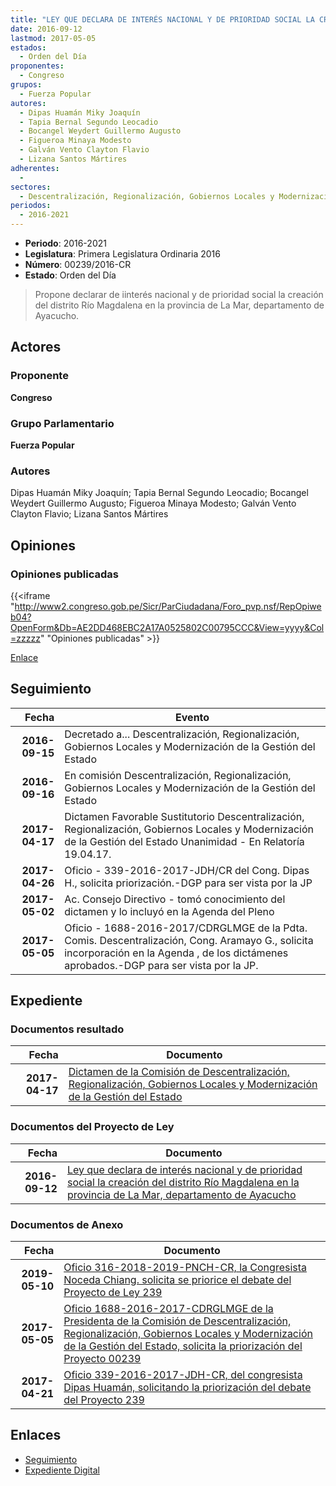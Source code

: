 ```yaml
---
title: "LEY QUE DECLARA DE INTERÉS NACIONAL Y DE PRIORIDAD SOCIAL LA CREACIÓN DEL DISTRITO RÍO MAGDALENA EN LA PROVINCIA DE LA MAR DEPARTAMENTO DE AYACUCHO"
date: 2016-09-12
lastmod: 2017-05-05
estados: 
  - Orden del Día
proponentes: 
  - Congreso
grupos: 
  - Fuerza Popular
autores: 
  - Dipas Huamán Miky Joaquín
  - Tapia Bernal Segundo Leocadio
  - Bocangel Weydert Guillermo Augusto
  - Figueroa Minaya Modesto
  - Galván Vento Clayton Flavio
  - Lizana Santos Mártires
adherentes: 
  - 
sectores: 
  - Descentralización, Regionalización, Gobiernos Locales y Modernización de la Gestión del Estado
periodos: 
  - 2016-2021
---
```


- **Periodo**: 2016-2021
- **Legislatura**: Primera Legislatura Ordinaria 2016
- **Número**: 00239/2016-CR
- **Estado**: Orden del Día

> Propone declarar de iinterés nacional y de prioridad social la creación del distrito Río Magdalena en la provincia de La Mar, departamento de Ayacucho.


## Actores

### Proponente

**Congreso**

### Grupo Parlamentario

**Fuerza Popular**

### Autores

Dipas Huamán Miky Joaquín; Tapia Bernal Segundo Leocadio; Bocangel Weydert Guillermo Augusto; Figueroa Minaya Modesto; Galván Vento Clayton Flavio; Lizana Santos Mártires


## Opiniones

### Opiniones publicadas

{{<iframe "http://www2.congreso.gob.pe/Sicr/ParCiudadana/Foro_pvp.nsf/RepOpiweb04?OpenForm&Db=AE2DD468EBC2A17A0525802C00795CCC&View=yyyy&Col=zzzzz" "Opiniones publicadas" >}}

[Enlace](http://www2.congreso.gob.pe/Sicr/ParCiudadana/Foro_pvp.nsf/RepOpiweb04?OpenForm&Db=AE2DD468EBC2A17A0525802C00795CCC&View=yyyy&Col=zzzzz)

## Seguimiento

| Fecha | Evento |
|------:|--------|
| **2016-09-15** | Decretado a... Descentralización, Regionalización, Gobiernos Locales y Modernización de la Gestión del Estado|
| **2016-09-16** | En comisión Descentralización, Regionalización, Gobiernos Locales y Modernización de la Gestión del Estado|
| **2017-04-17** | Dictamen Favorable Sustitutorio Descentralización, Regionalización, Gobiernos Locales y Modernización de la Gestión del Estado Unanimidad - En Relatoría 19.04.17.|
| **2017-04-26** | Oficio - 339-2016-2017-JDH/CR del Cong. Dipas H., solicita priorización.-DGP para ser vista por la JP|
| **2017-05-02** | Ac. Consejo Directivo - tomó conocimiento del dictamen y lo incluyó en la Agenda del Pleno|
| **2017-05-05** | Oficio - 1688-2016-2017/CDRGLMGE de la Pdta. Comis. Descentralización, Cong. Aramayo G., solicita incorporación en la Agenda , de los dictámenes aprobados.-DGP para ser vista por la JP.|


## Expediente


### Documentos resultado

| Fecha | Documento |
|------:|--------|
| **2017-04-17** | [Dictamen de la Comisión de Descentralización, Regionalización, Gobiernos Locales y Modernización de la Gestión del Estado](http://www.leyes.congreso.gob.pe/Documentos/2016_2021/Dictamenes/Proyectos_de_Ley/00239DC08MAY20170417.pdf) |

### Documentos del Proyecto de Ley

| Fecha | Documento |
|------:|--------|
| **2016-09-12** | [Ley que declara de interés nacional y de prioridad social la creación del distrito Río Magdalena en la provincia de La Mar, departamento de Ayacucho](http://www.leyes.congreso.gob.pe/Documentos/2016_2021/Proyectos_de_Ley_y_de_Resoluciones_Legislativas/PL0023920160912.pdf) |

### Documentos de Anexo

| Fecha | Documento |
|------:|--------|
| **2019-05-10** | [Oficio 316-2018-2019-PNCH-CR, la Congresista Noceda Chiang. solicita se priorice el debate del Proyecto de Ley 239](http://www.leyes.congreso.gob.pe/Documentos/2016_2021/Oficios/Congresistas/OFICIO-316-2018-2019-PNCH-CR.pdf) |
| **2017-05-05** | [Oficio 1688-2016-2017-CDRGLMGE de la Presidenta de la Comisión de Descentralización, Regionalización, Gobiernos Locales y Modernización de la Gestión del Estado, solicita la priorización del Proyecto 00239](http://www.leyes.congreso.gob.pe/Documentos/2016_2021/Oficios/Comisiones_Ordinarias/OFICIO-1688-2016-2017-CDRGLMGE.pdf) |
| **2017-04-21** | [Oficio 339-2016-2017-JDH-CR, del congresista Dipas Huamán, solicitando la priorización del debate del Proyecto 239](http://www.leyes.congreso.gob.pe/Documentos/2016_2021/Oficios/Congresistas/OFICIO-339-2016-2017-JDH-CR.pdf) |

## Enlaces 

- [Seguimiento](http://www2.congreso.gob.pe/Sicr/TraDocEstProc/CLProLey2016.nsf/f7fff46988ca05b1052578e100829cc7/4eb3c89f5dbdd2f60525802d006f6b62?OpenDocument)
- [Expediente Digital](http://www2.congreso.gob.pe/Sicr/TraDocEstProc/CLProLey2016.nsf/f7fff46988ca05b1052578e100829cc7/4eb3c89f5dbdd2f60525802d006f6b62?OpenDocument&Click=05257FB7005EB655.eb71d0cf91d8294e05256cdf006b5706/$Body/0.1C6C)
